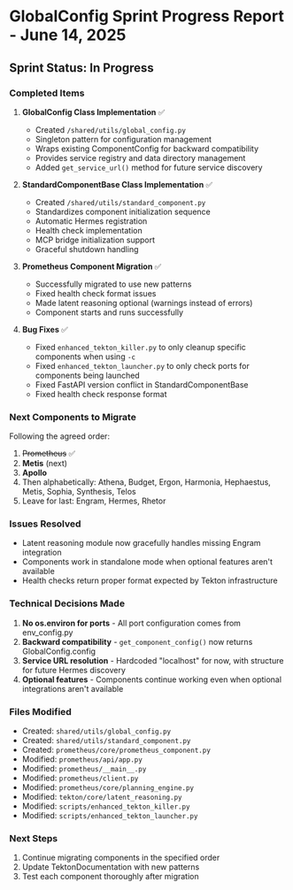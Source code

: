 # GlobalConfig Sprint Progress Report - June 14, 2025

## Sprint Status: In Progress

### Completed Items

1. **GlobalConfig Class Implementation** ✅
   - Created `/shared/utils/global_config.py`
   - Singleton pattern for configuration management
   - Wraps existing ComponentConfig for backward compatibility
   - Provides service registry and data directory management
   - Added `get_service_url()` method for future service discovery

2. **StandardComponentBase Class Implementation** ✅
   - Created `/shared/utils/standard_component.py`
   - Standardizes component initialization sequence
   - Automatic Hermes registration
   - Health check implementation
   - MCP bridge initialization support
   - Graceful shutdown handling

3. **Prometheus Component Migration** ✅
   - Successfully migrated to use new patterns
   - Fixed health check format issues
   - Made latent reasoning optional (warnings instead of errors)
   - Component starts and runs successfully

4. **Bug Fixes** ✅
   - Fixed `enhanced_tekton_killer.py` to only cleanup specific components when using `-c`
   - Fixed `enhanced_tekton_launcher.py` to only check ports for components being launched
   - Fixed FastAPI version conflict in StandardComponentBase
   - Fixed health check response format

### Next Components to Migrate

Following the agreed order:
1. ~~Prometheus~~ ✅
2. **Metis** (next)
3. **Apollo**
4. Then alphabetically: Athena, Budget, Ergon, Harmonia, Hephaestus, Metis, Sophia, Synthesis, Telos
5. Leave for last: Engram, Hermes, Rhetor

### Issues Resolved

- Latent reasoning module now gracefully handles missing Engram integration
- Components work in standalone mode when optional features aren't available
- Health checks return proper format expected by Tekton infrastructure

### Technical Decisions Made

1. **No os.environ for ports** - All port configuration comes from env_config.py
2. **Backward compatibility** - `get_component_config()` now returns GlobalConfig.config
3. **Service URL resolution** - Hardcoded "localhost" for now, with structure for future Hermes discovery
4. **Optional features** - Components continue working even when optional integrations aren't available

### Files Modified

- Created: `shared/utils/global_config.py`
- Created: `shared/utils/standard_component.py`
- Created: `prometheus/core/prometheus_component.py`
- Modified: `prometheus/api/app.py`
- Modified: `prometheus/__main__.py`
- Modified: `prometheus/client.py`
- Modified: `prometheus/core/planning_engine.py`
- Modified: `tekton/core/latent_reasoning.py`
- Modified: `scripts/enhanced_tekton_killer.py`
- Modified: `scripts/enhanced_tekton_launcher.py`

### Next Steps

1. Continue migrating components in the specified order
2. Update TektonDocumentation with new patterns
3. Test each component thoroughly after migration